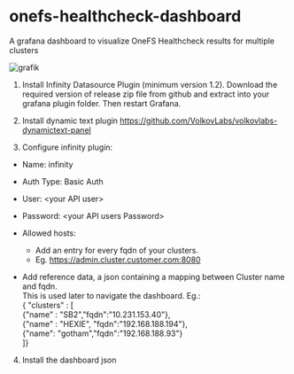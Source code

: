 # onefs-healthcheck-dashboard
A grafana dashboard to visualize OneFS Healthcheck results for multiple clusters

![grafik](https://user-images.githubusercontent.com/75881070/202432427-8f9f89ab-2ffa-4f86-bb02-e9dd4114c44a.png)

1. Install Infinity Datasource Plugin (minimum version 1.2).
  Download the required version of release zip file from github and extract into your grafana plugin folder. 
  Then restart Grafana.
	
2. Install dynamic text plugin 
  https://github.com/VolkovLabs/volkovlabs-dynamictext-panel
	
3. Configure infinity plugin:
  - Name: infinity
  - Auth Type: Basic Auth
  - User: \<your API user\>
  - Password: \<your API users Password\>
  - Allowed hosts:
    - Add an entry for every fqdn of your clusters.
    - Eg. https://admin.cluster.customer.com:8080
			
  - Add reference data, a json containing a mapping between Cluster name and fqdn.   
		This is used later to navigate the dashboard. 
		Eg.:  
			{ "clusters" : [   
			{"name" : "SB2","fqdn":"10.231.153.40"},  
			{"name" : "HEXIE", "fqdn":"192.168.188.194"},  
			{"name": "gotham","fqdn":"192.168.188.93"}  
			]}  
			
4. Install the dashboard json
